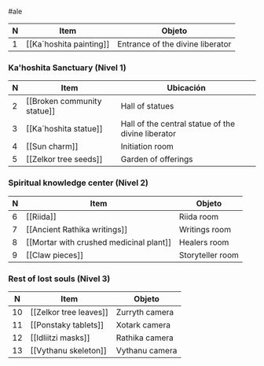 #ale 

| N   | Item                 | Objeto                           |
| --- | -------------------- | -------------------------------- |
| 1   | [[Ka´hoshita painting]] | Entrance of the divine liberator |
### Ka'hoshita Sanctuary (Nivel 1)

| N   | Item                        | Ubicación                                          |
| --- | --------------------------- | -------------------------------------------------- |
| 2   | [[Broken community statue]] | Hall of statues                                    |
| 3   | [[Ka´hoshita statue]]       | Hall of the central statue of the divine liberator |
| 4   | [[Sun charm]]               | Initiation room                                    |
| 5   | [[Zelkor tree seeds]]       | Garden of offerings                                |
### Spiritual knowledge center (Nivel 2)

| N   | Item                                    | Objeto           |
| --- | --------------------------------------- | ---------------- |
| 6   | [[Riida]]                               | Riida room       |
| 7   | [[Ancient Rathika writings]]            | Writings room    |
| 8   | [[Mortar with crushed medicinal plant]] | Healers room     |
| 9   | [[Claw pieces]]                         | Storyteller room |
### Rest of lost souls (Nivel 3)

| N   | Item                   | Objeto         |
| --- | ---------------------- | -------------- |
| 10  | [[Zelkor tree leaves]] | Zurryth camera |
| 11  | [[Ponstaky tablets]]   | Xotark camera  |
| 12  | [[Idliitzi masks]]     | Rathika camera |
| 13  | [[Vythanu skeleton]]   | Vythanu camera |
